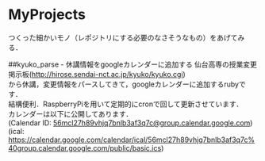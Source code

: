 # MyProjects
つくった細かいモノ（レポジトリにする必要のなさそうなもの）をあげてみる．

##kyuko_parse - 休講情報をgoogleカレンダーに追加する
仙台高専の授業変更掲示板(http://hirose.sendai-nct.ac.jp/kyuko/kyuko.cgi)  
から休講，変更情報をパースしてきて，googleカレンダーに追加するrubyです．  
結構便利．RaspberryPiを用いて定期的にcronで回して更新させています．  
カレンダーは以下に公開してあります．  
(Calendar ID: 56mcl27h89vhjq7bnlb3af3q7c@group.calendar.google.com)  
(ical: https://calendar.google.com/calendar/ical/56mcl27h89vhjq7bnlb3af3q7c%40group.calendar.google.com/public/basic.ics)  
